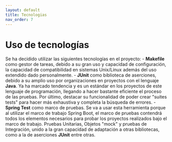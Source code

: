 ```yaml
---
layout: default
title: Tecnologias
nav_order: 7
---
```


# Uso de tecnologías

Se ha decidido utilizar las siguientes tecnologías en el proyecto:
    - **Makefile** como gestor de tareas, debido a su gran uso y capacidad de configuración, la capacidad de compatibilidad en sistemas Unix/Linux además del uso extendido dado personalmente.
    - **JUnit** como biblioteca de aserciones, debido a su amplio uso por organizaciones en proyectos con el lenguaje **Java**. Ya ha marcado tendencia y es un estándar en los proyectos de este lenguaje de programación, llegando a hacer bastante eficiente el proceso de las pruebas. Por último, destacar su funcionalidad de poder crear "suites tests" para hacer más exhaustiva y completa la búsqueda de errores.
    - **Spring Test** como marco de pruebas. Se va a usar esta herramienta porque al utilizar el marco de trabajo Spring Boot, el marco de pruebas contendrá todos los elementos necesarios para probar los proyectos realizados bajo el marco de trabajo. Pruebas Unitarias, Objetos "mock" y pruebas de Integración, unido a la gran capacidad de adaptación a otras bibliotecas, como a la de aserciones **JUnit** entre otras.
    